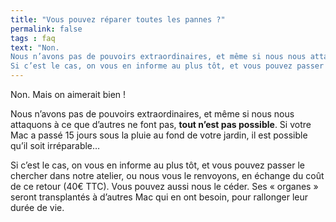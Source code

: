 ```yaml
---
title: "Vous pouvez réparer toutes les pannes ?"
permalink: false
tags : faq
text: "Non.
Nous n’avons pas de pouvoirs extraordinaires, et même si nous nous attaquons à ce que d’autres ne font pas, tout n’est pas possible. Si votre Mac a passé 15 jours sous la pluie au fond de votre jardin, il est possible qu’il soit irréparable…
Si c’est le cas, on vous en informe au plus tôt, et vous pouvez passer le chercher dans notre atelier, ou nous vous le renvoyons, en échange du coût de ce retour (40€ TTC). Vous pouvez aussi nous le céder. Ses « organes » seront transplantés à d’autres Mac qui en ont besoin, pour rallonger leur durée de vie."
---
```


Non. Mais on aimerait bien !

Nous n’avons pas de pouvoirs extraordinaires, et même si nous nous attaquons à ce que d’autres ne font pas, **tout n’est pas possible**. Si votre Mac a passé 15 jours sous la pluie au fond de votre jardin, il est possible qu’il soit irréparable…

Si c’est le cas, on vous en informe au plus tôt, et vous pouvez passer le chercher dans notre atelier, ou nous vous le renvoyons, en échange du coût de ce retour (40€ TTC). Vous pouvez aussi nous le céder. Ses « organes » seront transplantés à d’autres Mac qui en ont besoin, pour rallonger leur durée de vie.